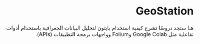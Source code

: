 <div dir="rtl">


# GeoStation

هنا ستجد دروسًا تشرح كيفية استخدام بايثون لتحليل البيانات الجغرافية باستخدام أدوات تفاعلية مثل Google Colab وFolium وواجهات برمجة التطبيقات (APIs).